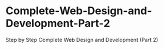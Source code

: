 # Complete-Web-Design-and-Development-Part-2
Step by Step Complete Web Design and Development (Part 2)
